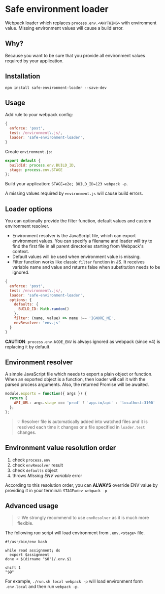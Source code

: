 # Safe environment loader

Webpack loader which replaces `process.env.<ANYTHING>` with environment value.
Missing environment values will cause a build error.

## Why?

Because you want to be sure that you provide all environment values required by your application.

## Installation

```
npm install safe-environment-loader --save-dev
```

## Usage

Add rule to your webpack config:

```js
{
  enforce: 'post',
  test: /environment\.js/,
  loader: 'safe-environment-loader',
}
```

Create `environment.js`:

```js
export default {
  buildId: process.env.BUILD_ID,
  stage: process.env.STAGE
};
```

Build your application: `STAGE=e2e; BUILD_ID=123 webpack -p`.

A missing values required by `environment.js` will cause build errors.

## Loader options

You can optionally provide the filter function, default values and custom environment resolver.

- Environment resolver is the JavaScript file, which can export environment values. You can specify a filename and
  loader will try to find the first file in all parent directories starting from Webpack's context.
- Default values will be used when environment value is missing.
- Filter function works like classic `filter` function in JS. It receives variable name and value and returns false when substitution needs to be ignored.

```js
{
  enforce: 'post',
  test: /environment\.js/,
  loader: 'safe-environment-loader',
  options: {
    defaults: {
      BUILD_ID: Math.random()
    },
    filter: (name, value) => name !== 'IGNORE_ME',
    envResolver: 'env.js'
  }
}
```

**CAUTION**: `process.env.NODE_ENV` is always ignored as webpack (since v4) is replacing it by default.

## Environment resolver

A simple JavaScript file which needs to export a plain object or function.
When an exported object is a function, then loader will call it with the parsed process arguments. Also, the returned Promise will be awaited.

```js
module.exports = function({ args }) {
  return {
    API_URL: args.stage === 'prod' ? 'app.io/api' : 'localhost:3100'
  };
};
```

> 💡 Resolver file is automatically added into watched files and it is resolved each time it changes or a file specified in `loader.test` changes.

## Environment value resolution order

1. check `process.env`
2. check `envResolver` result
3. check `defaults` object
4. throws _Missing ENV variable_ error

According to this resolution order, you can **ALWAYS** override ENV value by providing it in your terminal: `STAGE=dev webpack -p`

## Advanced usage

> 💡 We strongly recommend to use `envResolver` as it is much more flexible.

The following _run_ script will load environment from `.env.<stage>` file.

```
#!/usr/bin/env bash

while read assignment; do
  export $assignment
done < $(dirname "$0")/.env.$1

shift 1
"$@"
```

For example, `./run.sh local webpack -p` will load environment form `.env.local` and then run `webpack -p`.
